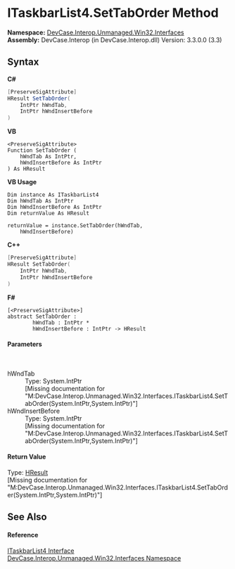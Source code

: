# ITaskbarList4.SetTabOrder Method 
 

**Namespace:**&nbsp;<a href="N_DevCase_Interop_Unmanaged_Win32_Interfaces">DevCase.Interop.Unmanaged.Win32.Interfaces</a><br />**Assembly:**&nbsp;DevCase.Interop (in DevCase.Interop.dll) Version: 3.3.0.0 (3.3)

## Syntax

**C#**<br />
``` C#
[PreserveSigAttribute]
HResult SetTabOrder(
	IntPtr hWndTab,
	IntPtr hWndInsertBefore
)
```

**VB**<br />
``` VB
<PreserveSigAttribute>
Function SetTabOrder ( 
	hWndTab As IntPtr,
	hWndInsertBefore As IntPtr
) As HResult
```

**VB Usage**<br />
``` VB Usage
Dim instance As ITaskbarList4
Dim hWndTab As IntPtr
Dim hWndInsertBefore As IntPtr
Dim returnValue As HResult

returnValue = instance.SetTabOrder(hWndTab, 
	hWndInsertBefore)
```

**C++**<br />
``` C++
[PreserveSigAttribute]
HResult SetTabOrder(
	IntPtr hWndTab, 
	IntPtr hWndInsertBefore
)
```

**F#**<br />
``` F#
[<PreserveSigAttribute>]
abstract SetTabOrder : 
        hWndTab : IntPtr * 
        hWndInsertBefore : IntPtr -> HResult 

```


#### Parameters
&nbsp;<dl><dt>hWndTab</dt><dd>Type: System.IntPtr<br />\[Missing <param name="hWndTab"/> documentation for "M:DevCase.Interop.Unmanaged.Win32.Interfaces.ITaskbarList4.SetTabOrder(System.IntPtr,System.IntPtr)"\]</dd><dt>hWndInsertBefore</dt><dd>Type: System.IntPtr<br />\[Missing <param name="hWndInsertBefore"/> documentation for "M:DevCase.Interop.Unmanaged.Win32.Interfaces.ITaskbarList4.SetTabOrder(System.IntPtr,System.IntPtr)"\]</dd></dl>

#### Return Value
Type: <a href="T_DevCase_Interop_Unmanaged_Win32_Enums_HResult">HResult</a><br />\[Missing <returns> documentation for "M:DevCase.Interop.Unmanaged.Win32.Interfaces.ITaskbarList4.SetTabOrder(System.IntPtr,System.IntPtr)"\]

## See Also


#### Reference
<a href="T_DevCase_Interop_Unmanaged_Win32_Interfaces_ITaskbarList4">ITaskbarList4 Interface</a><br /><a href="N_DevCase_Interop_Unmanaged_Win32_Interfaces">DevCase.Interop.Unmanaged.Win32.Interfaces Namespace</a><br />
